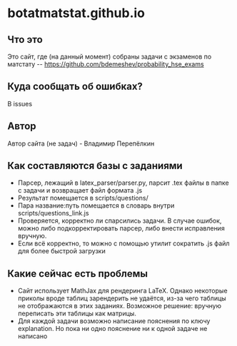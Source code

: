 # botatmatstat.github.io


## Что это
Это сайт, где (на данный момент) собраны задачи c экзаменов по матстату -- https://github.com/bdemeshev/probability_hse_exams
## Куда сообщать об ошибках?
В issues
## Автор
Автор сайта (не задач) - Владимир Перепёлкин
## Как составляются базы с заданиями

- Парсер, лежащий в latex_parser/parser.py, парсит .tex файлы в папке с задачи и возвращает файл формата .js
- Результат помещается в scripts/questions/
- Пара название:путь помещается в словарь внутри scripts/questions_link.js
- Проверяется, корректно ли спарсились задачи. В случае ошибок, можно либо подкорректировать парсер, либо внести исправления вручную.
- Если всё корректно, то можно с помощью утилит сократить .js файл для более быстрой загрузки

## Какие сейчас есть проблемы

- Сайт использует MathJax для рендеринга LaTeX. Однако некоторые приколы вроде таблиц зарендерить не удаётся, из-за чего таблицы не отображаются в этих заданиях. Возможное решение: вручную переписать эти таблицы как матрицы.
- Для каждой задачи возможно написание пояснения по ключу explanation. Но пока ни одно пояснение ни к одной задаче не написано

